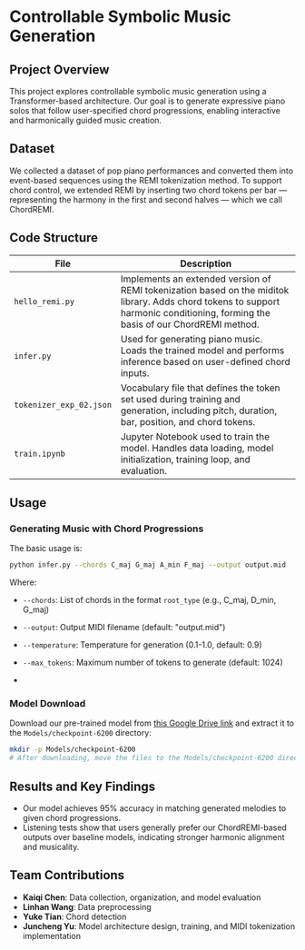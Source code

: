 # Controllable Symbolic Music Generation

## Project Overview

This project explores controllable symbolic music generation using a Transformer-based architecture.
Our goal is to generate expressive piano solos that follow user-specified chord progressions, enabling interactive and harmonically guided music creation.

## Dataset

We collected a dataset of pop piano performances and converted them into event-based sequences using the REMI tokenization method.
To support chord control, we extended REMI by inserting two chord tokens per bar — representing the harmony in the first and second halves — which we call ChordREMI.

## Code Structure

| File | Description |
| --- | --- |
| `hello_remi.py` | Implements an extended version of REMI tokenization based on the miditok library. Adds chord tokens to support harmonic conditioning, forming the basis of our ChordREMI method. |
| `infer.py` | Used for generating piano music. Loads the trained model and performs inference based on user-defined chord inputs. |
| `tokenizer_exp_02.json` | Vocabulary file that defines the token set used during training and generation, including pitch, duration, bar, position, and chord tokens. |
| `train.ipynb` | Jupyter Notebook used to train the model. Handles data loading, model initialization, training loop, and evaluation. |

## Usage

### Generating Music with Chord Progressions

The basic usage is:

```bash
python infer.py --chords C_maj G_maj A_min F_maj --output output.mid
```

Where:
- `--chords`: List of chords in the format `root_type` (e.g., C_maj, D_min, G_maj)
- `--output`: Output MIDI filename (default: "output.mid")
- `--temperature`: Temperature for generation (0.1-1.0, default: 0.9)
- `--max_tokens`: Maximum number of tokens to generate (default: 1024)

- 
### Model Download

Download our pre-trained model from [this Google Drive link](https://drive.google.com/file/d/1P92lUBfaDp65xHGGl88UNoz9gvmjDddT/view?usp=sharing) and extract it to the `Models/checkpoint-6200` directory:

```bash
mkdir -p Models/checkpoint-6200
# After downloading, move the files to the Models/checkpoint-6200 directory
```


## Results and Key Findings

- Our model achieves 95% accuracy in matching generated melodies to given chord progressions.
- Listening tests show that users generally prefer our ChordREMI-based outputs over baseline models, indicating stronger harmonic alignment and musicality.

## Team Contributions

- **Kaiqi Chen**: Data collection, organization, and model evaluation
- **Linhan Wang**: Data preprocessing
- **Yuke Tian**: Chord detection
- **Juncheng Yu**: Model architecture design, training, and MIDI tokenization implementation


